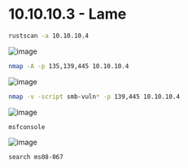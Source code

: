 # ****10.10.10.3 - Lame****

```bash
rustscan -a 10.10.10.4
```
![image](https://github.com/lufffe/Writeups/assets/90646635/d5a20a01-fc19-4129-b59f-8d1568842e27)


```bash
nmap -A -p 135,139,445 10.10.10.4
```
![image](https://github.com/lufffe/Writeups/assets/90646635/ecfa94ea-8cee-4817-9c38-08353cc9988c)

```bash
nmap -v -script smb-vuln* -p 139,445 10.10.10.4
```
![image](https://github.com/lufffe/Writeups/assets/90646635/eaecec0a-da46-4baa-9290-71ec247b74b3)

```bash
msfconsole
```
![image](https://github.com/lufffe/Writeups/assets/90646635/75399ce6-7f11-4306-a474-0ee600582817)

```bash
search ms08-067
```
